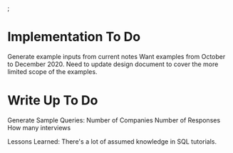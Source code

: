 ;


# Implementation To Do

Generate example inputs from current notes
    Want examples from October to December 2020. Need to update design document to cover the more limited scope of the examples. 
    
# Write Up To Do

Generate Sample Queries:
    Number of Companies
    Number of Responses
    How many interviews

Lessons Learned:
    There's a lot of assumed knowledge in SQL tutorials. 



